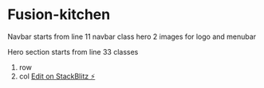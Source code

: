 # Fusion-kitchen

Navbar starts from line 11
navbar class hero
2 images for logo and menubar

Hero section starts from line 33
classes

1. row
2. col
   [Edit on StackBlitz ⚡️](https://stackblitz.com/edit/web-platform-fm45nm)
